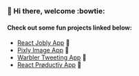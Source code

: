 ### 👋 Hi there, welcome :bowtie:

#### Check out some fun projects linked below:

  - [React Jobly App](https://jobly-zhl.netlify.app) 📜
  - [Pixly Image App](http://pixly-zhl.herokuapp.com) 🌇
  - [Warbler Tweeting App](https://warbler-zhl.herokuapp.com) 🦜
  - [React Prøductïv App](https://productiv-zhl.netlify.app) 📝
